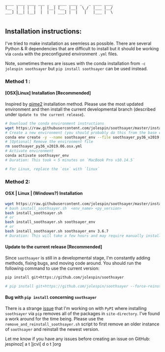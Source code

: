 ```

____ ____ ____ ___ _  _ ____ ____ _   _ ____ ____ 
[__  |  | |  |  |  |__| [__  |__|  \_/  |___ |__/ 
___] |__| |__|  |  |  | ___] |  |   |   |___ |  \ 
                                                  
```

## Installation instructions:
I've tried to make installation as seemless as possible.  There are several Python & R dependencies that are difficult to install but it should be working via `conda` with the preconfigured environment `.yml` files.  

Note, sometimes theres are issues with the conda installation from `-c jolespin soothsayer` but `pip install soothsayer` can be used instead.  

### Method 1 :
#### [OSX|Linux] Installation [Recommended]
Inspired by [qiime2](https://docs.qiime2.org/2019.4/install/native/) installation method.  Please use the most updated environment and then install the current developmental branch (described under `Update to the current release`).

```bash
# Download the conda environment instructions
wget https://raw.githubusercontent.com/jolespin/soothsayer/master/install/soothsayer_py36_v2019.06.osx.yml
# Create a new environment (you should probably do this from the base environment [conda activate base])
conda env create -y --name soothsayer_env --file soothsayer_py36_v2019.06.osx.yml
# [Optional] Remove the environment file
rm soothsayer_py36_v2019.06.osx.yml
# Activate environment
conda activate soothsayer_env
# Duration: This took < 5 minutes on `MacBook Pro v10.14.5` 

# For Linux, replace the `osx` with `linux`

```

### Method 2:
#### OSX | Linux | (Windows?) Installation
```bash
wget https://raw.githubusercontent.com/jolespin/soothsayer/master/install/install_soothsayer.sh
# bash install_soothsayer.sh  <env_name> <py_version>
bash install_soothsayer.sh 
# or
bash install_soothsayer.sh soothsayer_env
# or
bash install_soothsayer.sh soothsayer_env 3.6.7
# Duration: This will take a few hours and may require manually installing a few packages if certain ones fail.  
```

#### Update to the current release [Recommended]
Since `soothsayer` is still in a developmental stage, I'm constantly adding methods, fixing bugs, and moving code around.  You should run the following command to use the current version:

```bash
pip install git+https://github.com/jolespin/soothsayer

# pip install git+https://github.com/jolespin/soothsayer --force-reinstall --no-deps
```

#### Bug with `pip install` concerning `soothsayer`
There is a strange [issue](https://github.com/pypa/pip/issues/7170) that I'm working on with `PyPI`  where installing `soothsayer` via `pip` removes all of the packages in `site-directory`.  I've found a work around for the time being.  Please use the `remove_and_reinstall_soothsayer.sh` script to first remove an older instance of `soothsayer` and reinstall the newest version. 

Let me know if you have any issues before creating an issue on GitHub:
jespinoz[ a t ]jcvi[ d o t ]org


